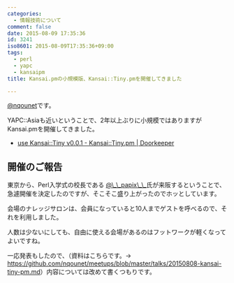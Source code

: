 ```yaml
---
categories:
  - 情報技術について
comment: false
date: 2015-08-09 17:35:36
id: 3241
iso8601: 2015-08-09T17:35:36+09:00
tags:
  - perl
  - yapc
  - kansaipm
title: Kansai.pmの小規模版、Kansai::Tiny.pmを開催してきました

---
```


<p><a href="https://twitter.com/nqounet">@nqounet</a>です。</p>

<p>YAPC::Asiaも近いということで、2年以上ぶりに小規模ではありますがKansai.pmを開催してきました。</p>

<ul>
<li><a href="https://kansai-tiny.doorkeeper.jp/events/29279">use Kansai::Tiny v0.0.1 - Kansai::Tiny.pm | Doorkeeper</a></li>
</ul>



<h2>開催のご報告</h2>

<p>東京から、Perl入学式の校長である <a href="https://twitter.com/__papix__">@&#92;_&#92;_papix&#92;_&#92;_</a>氏が来阪するということで、急遽開催を決定したのですが、そこそこ盛り上がったのでホッとしています。</p>

<p>会場のナレッジサロンは、会員になっていると10人までゲストを呼べるので、それを利用しました。</p>

<p>人数は少ないにしても、自由に使える会場があるのはフットワークが軽くなってよいですね。</p>

<p>一応発表もしたので、（資料はこちらです。→ <a href="https://github.com/nqounet/meetups/blob/master/talks/20150808-kansai-tiny-pm.md">https://github.com/nqounet/meetups/blob/master/talks/20150808-kansai-tiny-pm.md</a>）内容については改めて書くつもりです。</p>
    	